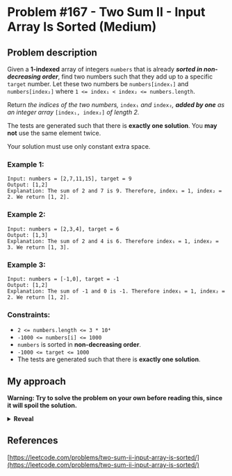 # Problem #167 - Two Sum II - Input Array Is Sorted (Medium)

## Problem description

Given a **1-indexed** array of integers `numbers` that is already _**sorted in non-decreasing order**_, find two numbers such that they add up to a specific `target` number. Let these two numbers be `numbers[index₁]` and `numbers[index₂]` where `1 <= index₁ < index₂ <= numbers.length`.

Return _the indices of the two numbers,_ `index₁` _and_ `index₂`_, **added by one** as an integer array_ `[index₁, index₂]` _of length 2._

The tests are generated such that there is **exactly one solution**. You **may not** use the same element twice.

Your solution must use only constant extra space.

### Example 1:

```
Input: numbers = [2,7,11,15], target = 9
Output: [1,2]
Explanation: The sum of 2 and 7 is 9. Therefore, index₁ = 1, index₂ = 2. We return [1, 2].
```

### Example 2:

```
Input: numbers = [2,3,4], target = 6
Output: [1,3]
Explanation: The sum of 2 and 4 is 6. Therefore index₁ = 1, index₂ = 3. We return [1, 3].
```

### Example 3:

```
Input: numbers = [-1,0], target = -1
Output: [1,2]
Explanation: The sum of -1 and 0 is -1. Therefore index₁ = 1, index₂ = 2. We return [1, 2].
```

### Constraints:

-   `2 <= numbers.length <= 3 * 10⁴`
-   `-1000 <= numbers[i] <= 1000`
-   `numbers` is sorted in **non-decreasing order**.
-   `-1000 <= target <= 1000`
-   The tests are generated such that there is **exactly one solution**.

## My approach

**Warning: Try to solve the problem on your own before reading this, since it will spoil the solution.**

<details>
  <summary><b>Reveal</b></summary>

This problem is basically the same as the [Problem #1 - Two Sum](https://leetcode.com/problems/two-sum/) ([my solutions](https://github.com/Pandicon/leetcode/tree/main/problems/algorithms/0001)), but we don't have to deal with sorting the array, as it is already sorted when it is handed out to us. The "issue" is the requirement to only use constant extra space, that eliminates the hashmap solution, since in the worst case you will get all numbers apart from one into the hashmap, which is O(N). This leaves us with the two pointers approach, where you initialise two pointers, one at the start of the array and one at the end. Then you loop while the first pointer is pointing at a lower index than the second one (since once they switch, you would be checking the same pairs as before). Each iteration you check the sum of the numbers that the pointers are pointing at. If the sum is equal to the target number, you return the pointers added by one and you are done. If it is lower than the target, you add one to the first pointer, moving it one value up, making it point at a higher value (since the array is sorted in ascending order, so `arr[i] <= arr[i+1]`), and therefore increasing the total sum. If the sum is greater than the target, you subtract one from the second pointer, moving it one value down, making it point at a lower value, and therefore decreasing the total sum. If you don't find a pair that adds up to the target, you know there isn't one, since you had to visit all the pairs in the array (you were only moving by one, so you couldn't skip any value).

  <p>
    
  |         Implementation          | Time complexity | Space complexity |                        Runtime                       |                     Memory Usage                    |
  | :-----------------------------: | :-------------: | :--------------: | :--------------------------------------------------: | :-------------------------------------------------: |
  |              [Rust](https://github.com/Pandicon/leetcode/tree/main/problems/algorithms/0167/solution.rs)               |       O(N)      |       O(1)       | 0 ms, faster than 100.00% of Rust online submissions | 2.1 MB, less than 100.00% of Rust online submissions |
</details>

## References

[https://leetcode.com/problems/two-sum-ii-input-array-is-sorted/](https://leetcode.com/problems/two-sum-ii-input-array-is-sorted/)
